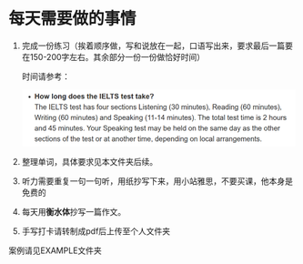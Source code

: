 #  每天需要做的事情

1. 完成一份练习（挨着顺序做，写和说放在一起，口语写出来，要求最后一篇要在150-200字左右。其余部分一份一份做恰好时间）

   时间请参考：

   ![](雅思考试时间.png)

2. 整理单词，具体要求见本文件夹后续。
3. 听力需要重复一句一句听，用纸抄写下来，用小站雅思，不要买课，他本身是免费的
4. 每天用**衡水体**抄写一篇作文。
5. 手写打卡请转制成pdf后上传至个人文件夹

案例请见EXAMPLE文件夹